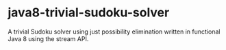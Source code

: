 java8-trivial-sudoku-solver
===========================

A trivial Sudoku solver using just possibility elimination written in functional Java 8 using the stream API.
